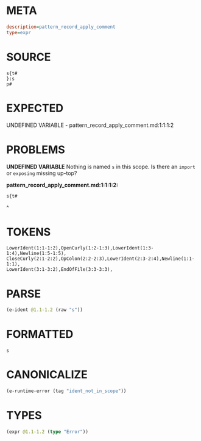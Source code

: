 # META
~~~ini
description=pattern_record_apply_comment
type=expr
~~~
# SOURCE
~~~roc
s{t#
}:s
p#
~~~
# EXPECTED
UNDEFINED VARIABLE - pattern_record_apply_comment.md:1:1:1:2
# PROBLEMS
**UNDEFINED VARIABLE**
Nothing is named `s` in this scope.
Is there an `import` or `exposing` missing up-top?

**pattern_record_apply_comment.md:1:1:1:2:**
```roc
s{t#
```
^


# TOKENS
~~~zig
LowerIdent(1:1-1:2),OpenCurly(1:2-1:3),LowerIdent(1:3-1:4),Newline(1:5-1:5),
CloseCurly(2:1-2:2),OpColon(2:2-2:3),LowerIdent(2:3-2:4),Newline(1:1-1:1),
LowerIdent(3:1-3:2),EndOfFile(3:3-3:3),
~~~
# PARSE
~~~clojure
(e-ident @1.1-1.2 (raw "s"))
~~~
# FORMATTED
~~~roc
s
~~~
# CANONICALIZE
~~~clojure
(e-runtime-error (tag "ident_not_in_scope"))
~~~
# TYPES
~~~clojure
(expr @1.1-1.2 (type "Error"))
~~~
